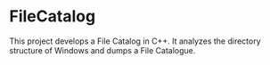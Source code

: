 # FileCatalog
This project develops a File Catalog in C++. It analyzes  the directory structure of Windows and dumps a File Catalogue.
